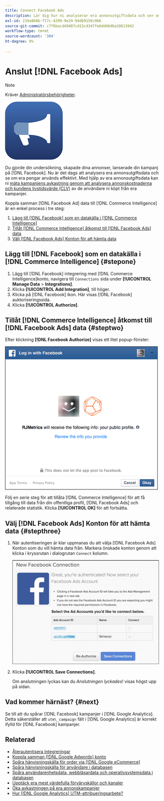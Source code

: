 ```yaml
---
title: Connect Facebook Ads
description: Lär dig hur ni analyserar era annonsutgiftsdata och ser om era pengar används effektivt.
exl-id: 219a868b-f17c-4299-9e29-94db9156c9b6
source-git-commit: c7f6bacd49487cd13c4347fe6dd46d6a10613942
workflow-type: tm+mt
source-wordcount: '304'
ht-degree: 0%

---
```


# Anslut [!DNL Facebook Ads]

>[!NOTE]
>
>Kräver [Administratörsbehörigheter](../../../administrator/user-management/user-management.md).

![](../../../assets/facebook-ads-logo.png)

Du gjorde din undersökning, skapade dina annonser, lanserade din kampanj på [!DNL Facebook]. Nu är det dags att analysera era annonsutgiftsdata och se om era pengar används effektivt. Med hjälp av era annonsutgiftsdata kan ni [mäta kampanjens avkastning genom att analysera annonskostnaderna och kundens livstidsvärde (CLV)](../../../data-analyst/analysis/roi-ad-camp.md) av de användare ni köpt från era kampanjer.

Koppla samman [!DNL Facebook Ad] data till [!DNL Commerce Intelligence] är en enkel process i tre steg:

1. [Lägg till [!DNL Facebook] som en datakälla i [!DNL Commerce Intelligence]](#stepone)
1. [Tillåt [!DNL Commerce Intelligence] åtkomst till [!DNL Facebook Ads] data](#steptwo)
1. [Välj [!DNL Facebook Ads] Konton för att hämta data](#stepthree)

## Lägg till [!DNL Facebook] som en datakälla i [!DNL Commerce Intelligence] {#stepone}

1. Lägg till [!DNL Facebook] integrering med [!DNL Commerce Intelligence]konto, navigera till `Connections` sida under **[!UICONTROL Manage Data** > **Integrations]**.
1. Klicka **[!UICONTROL Add Integration]**, till höger.
1. Klicka på [!DNL Facebook] ikon. Här visas [!DNL Facebook] auktoriseringssida.
1. Klicka **[!UICONTROL Authorize]**.

## Tillåt [!DNL Commerce Intelligence] åtkomst till [!DNL Facebook Ads] data {#steptwo}

Efter klickning **[!DNL Facebook Authorize]** visas ett litet popup-fönster:

![](../../../assets/Facebook_Access_Popup.png)

Följ en serie steg för att tillåta [!DNL Commerce Intelligence] för att få tillgång till data från din offentliga profil, [!DNL Facebook Ads] och relaterade statistik. Klicka **[!UICONTROL OK]** för att fortsätta.

## Välj [!DNL Facebook Ads] Konton för att hämta data {#stepthree}

1. När autentiseringen är klar uppmanas du att välja [!DNL Facebook Ads] Konton som du vill hämta data från. Markera önskade konton genom att klicka i kryssrutan i dialogrutan `Connect` kolumn.

   ![](../../../assets/Facebook_Ad_Accounts.png)

1. Klicka **[!UICONTROL Save Connections]**.

   Om anslutningen lyckas kan du *Anslutningen lyckades!* visas högst upp på sidan.

## Vad kommer härnäst? {#next}

Se till att du spårar [!DNL Facebook] kampanjer i [!DNL Google Analytics]. Detta säkerställer att `utm\_campaign` fält i [!DNL Google Analytics] är korrekt ifylld för [!DNL Facebook] kampanjer.

## Relaterad

* [Återautentisera integreringar](https://experienceleague.adobe.com/docs/commerce-knowledge-base/kb/how-to/mbi-reauthenticating-integrations.html)
* [Koppla samman [!DNL Google Adwords] konto](../integrations/google-ecommerce.md)
* [Spåra hänvisningskälla för order via [!DNL Google eCommerce]](../integrations/google-ecommerce.md)
* [Spåra hänvisningskälla för användare i databasen](../../analysis/google-track-user-acq.md)
* [Spåra användarenhetsdata, webbläsardata och operativsystemsdata i databasen](../../analysis/track-usr-dev-browser.md)
* [Upptäck era mest värdefulla förvärvskällor och kanaler](../../analysis/most-value-source-channel.md)
* [Öka avkastningen på era annonskampanjer](../../analysis/roi-ad-camp.md)
* [Hur [!DNL Google Analytics] UTM-attribueringsarbete?](../../analysis/utm-attributes.md)
